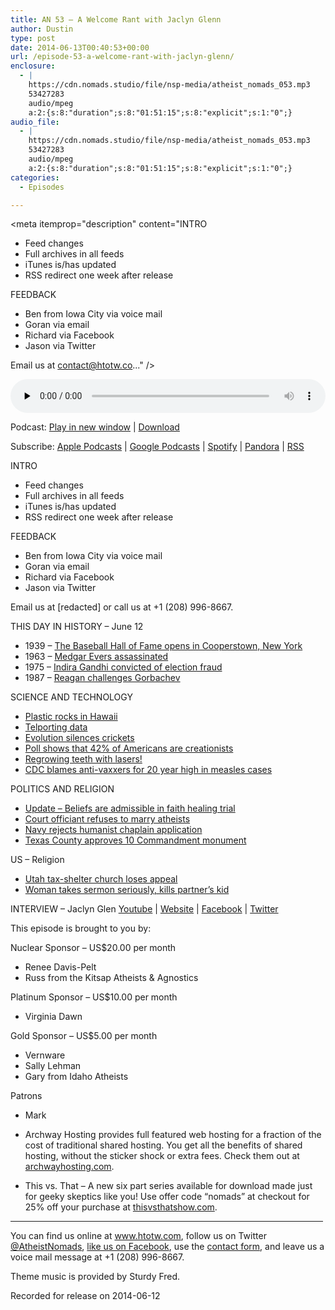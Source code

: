 ```yaml
---
title: AN 53 – A Welcome Rant with Jaclyn Glenn
author: Dustin
type: post
date: 2014-06-13T00:40:53+00:00
url: /episode-53-a-welcome-rant-with-jaclyn-glenn/
enclosure:
  - |
    https://cdn.nomads.studio/file/nsp-media/atheist_nomads_053.mp3
    53427283
    audio/mpeg
    a:2:{s:8:"duration";s:8:"01:51:15";s:8:"explicit";s:1:"0";}
audio_file:
  - |
    https://cdn.nomads.studio/file/nsp-media/atheist_nomads_053.mp3
    53427283
    audio/mpeg
    a:2:{s:8:"duration";s:8:"01:51:15";s:8:"explicit";s:1:"0";}
categories:
  - Episodes

---
```

<div itemscope itemtype="http://schema.org/AudioObject">
  <meta itemprop="name" content="Episode 53 &#8211; A Welcome Rant with Jaclyn Glenn" />
  
  <meta itemprop="uploadDate" content="2014-06-12T18:40:53-06:00" />
  
  <meta itemprop="encodingFormat" content="audio/mpeg" />
  
  <meta itemprop="duration" content="PT1H51M15S" />
  
  <meta itemprop="description" content="INTRO

* Feed changes
* Full archives in all feeds
* iTunes is/has updated
* RSS redirect one week after release

FEEDBACK

* Ben from Iowa City via voice mail
* Goran via email
* Richard via Facebook
* Jason via Twitter

Email us at contact@htotw.co..." />
  
  <meta itemprop="contentUrl" content="https://dts.podtrac.com/redirect.mp3/cdn.nomads.studio/file/nsp-media/atheist_nomads_053.mp3" />
  
  <meta itemprop="contentSize" content="51.0" />
  </p> 
  
  <div class="powerpress_player" id="powerpress_player_8308">
    <audio class="wp-audio-shortcode" id="audio-5185-52" preload="none" style="width: 100%;" controls="controls"><source type="audio/mpeg" src="https://dts.podtrac.com/redirect.mp3/cdn.nomads.studio/file/nsp-media/atheist_nomads_053.mp3?_=52" /><a href="https://dts.podtrac.com/redirect.mp3/cdn.nomads.studio/file/nsp-media/atheist_nomads_053.mp3">https://dts.podtrac.com/redirect.mp3/cdn.nomads.studio/file/nsp-media/atheist_nomads_053.mp3</a></audio>
  </div>
</div>

<p class="powerpress_links powerpress_links_mp3">
  Podcast: <a href="https://dts.podtrac.com/redirect.mp3/cdn.nomads.studio/file/nsp-media/atheist_nomads_053.mp3" class="powerpress_link_pinw" target="_blank" title="Play in new window" onclick="return powerpress_pinw('https://htotw.com/?powerpress_pinw=5185-podcast');" rel="nofollow">Play in new window</a> | <a href="https://dts.podtrac.com/redirect.mp3/cdn.nomads.studio/file/nsp-media/atheist_nomads_053.mp3" class="powerpress_link_d" title="Download" rel="nofollow" download="atheist_nomads_053.mp3">Download</a>
</p>

<p class="powerpress_links powerpress_subscribe_links">
  Subscribe: <a href="https://podcasts.apple.com/us/podcast/humanists-take-on-the-world/id530050098?mt=2&ls=1" class="powerpress_link_subscribe powerpress_link_subscribe_itunes" target="_blank" title="Subscribe on Apple Podcasts" rel="nofollow">Apple Podcasts</a> | <a href="https://www.google.com/podcasts?feed=aHR0cDovL2F0aGVpc3Rub21hZHMubGlic3luLmNvbS9yc3M%3D" class="powerpress_link_subscribe powerpress_link_subscribe_googleplay" target="_blank" title="Subscribe on Google Podcasts" rel="nofollow">Google Podcasts</a> | <a href="https://open.spotify.com/show/3LzK2xZGike6Tc1GEMtMbr?si=LieN9SNuTpq96smuaUsH8A" class="powerpress_link_subscribe powerpress_link_subscribe_spotify" target="_blank" title="Subscribe on Spotify" rel="nofollow">Spotify</a> | <a href="https://www.pandora.com/podcast/atheist-nomads/PC:10122?corr=62071012&part=ug" class="powerpress_link_subscribe powerpress_link_subscribe_pandora" target="_blank" title="Subscribe on Pandora" rel="nofollow">Pandora</a> | <a href="https://htotw.com/feed/podcast/" class="powerpress_link_subscribe powerpress_link_subscribe_rss" target="_blank" title="Subscribe via RSS" rel="nofollow">RSS</a>
</p>

INTRO

* Feed changes  
* Full archives in all feeds  
* iTunes is/has updated  
* RSS redirect one week after release

FEEDBACK

* Ben from Iowa City via voice mail  
* Goran via email  
* Richard via Facebook  
* Jason via Twitter

Email us at [redacted] or call us at +1 (208) 996-8667.

THIS DAY IN HISTORY &#8211; June 12

* 1939 &#8211; <a href="http://baseballhall.org/museum/experience/history" target="_blank" rel="noopener">The Baseball Hall of Fame opens in Cooperstown, New York</a>  
* 1963 &#8211; <a href="http://www.history.com/this-day-in-history/medgar-evers-assassinated" target="_blank" rel="noopener">Medgar Evers assassinated</a>  
* 1975 &#8211; <a href="http://www.history.com/this-day-in-history/indira-gandhi-convicted-of-election-fraud" target="_blank" rel="noopener">Indira Gandhi convicted of election fraud</a>  
* 1987 &#8211; <a href="http://www.history.com/this-day-in-history/reagan-challenges-gorbachev" target="_blank" rel="noopener">Reagan challenges Gorbachev</a>

SCIENCE AND TECHNOLOGY

* <a href="http://www.iflscience.com/environment/rocks-formed-plastic-found-beach" target="_blank" rel="noopener">Plastic rocks in Hawaii</a>  
* <a href="http://mashable.com/2014/05/31/teleportation-is-close-to-moving-data-but-not-people/" target="_blank" rel="noopener">Telporting data</a>  
* <a href="http://www.scientificamerican.com/article/evolution-sparks-silence-of-the-crickets/" target="_blank" rel="noopener">Evolution silences crickets</a>  
* <a href="http://www.gallup.com/poll/170822/believe-creationist-view-human-origins.aspx" target="_blank" rel="noopener">Poll shows that 42% of Americans are creationists</a>  
* <a href="http://www.rawstory.com/rs/2014/05/30/a-nice-bright-smile-scientists-begin-using-lasers-to-regrow-teeth/" target="_blank" rel="noopener">Regrowing teeth with lasers!</a>  
* <a href="http://www.rawstory.com/rs/2014/05/30/cdc-blames-science-denying-anti-vaxxers-for-20-year-high-in-measles-cases/" target="_blank" rel="noopener">CDC blames anti-vaxxers for 20 year high in measles cases</a>

POLITICS AND RELIGION

* <a href="http://www.rawstory.com/rs/2014/05/30/judge-jury-will-hear-about-oregon-couples-faith-healing-beliefs-in-trial-over-dead-child/" target="_blank" rel="noopener">Update &#8211; Beliefs are admissible in faith healing trial</a>  
* <a href="http://www.rawstory.com/rs/2014/05/30/virginia-atheist-couple-court-appointed-officiant-told-us-we-had-no-right-to-get-married/" target="_blank" rel="noopener">Court officiant refuses to marry atheists</a>  
* <a href="http://www.rawstory.com/rs/2014/05/31/navy-denies-application-from-former-minister-who-sought-to-be-the-first-atheist-chaplain/" target="_blank" rel="noopener">Navy rejects humanist chaplain application</a>  
* <a href="http://www.grahamleader.com/ci_25887815/county-install-religious-monument-downtown" target="_blank" rel="noopener">Texas County approves 10 Commandment monument</a>

US &#8211; Religion

* <a href="http://www.rawstory.com/rs/2014/06/04/busted-utah-man-sets-up-church-where-everyone-is-a-minister-no-one-pays-income-tax/" target="_blank" rel="noopener">Utah tax-shelter church loses appeal</a>  
* <a href="http://www.rawstory.com/rs/2014/05/28/florida-woman-accused-of-killing-2-year-old-while-re-enacting-bible-story/" target="_blank" rel="noopener">Woman takes sermon seriously, kills partner’s kid</a>

INTERVIEW &#8211; Jaclyn Glen <a href="https://www.youtube.com/jaclyn" target="_blank" rel="noopener">Youtube</a> | <a href="http://jaclynglenn.com/" target="_blank" rel="noopener">Website</a> | <a href="https://www.facebook.com/JaclynGlenn" target="_blank" rel="noopener">Facebook</a> | <a href="https://twitter.com/JaclynGlenn" target="_blank" rel="noopener">Twitter</a>

This episode is brought to you by:

Nuclear Sponsor &#8211; US$20.00 per month  
* Renee Davis-Pelt  
* Russ from the Kitsap Atheists & Agnostics

Platinum Sponsor – US$10.00 per month  
* Virginia Dawn

Gold Sponsor – US$5.00 per month  
* Vernware  
* Sally Lehman  
* Gary from Idaho Atheists

Patrons  
* Mark

* Archway Hosting provides full featured web hosting for a fraction of the cost of traditional shared hosting. You get all the benefits of shared hosting, without the sticker shock or extra fees. Check them out at <a href="http://archwayhosting.com/" target="_blank" rel="noopener">archwayhosting.com</a>.  
* This vs. That &#8211; A new six part series available for download made just for geeky skeptics like you! Use offer code &#8220;nomads&#8221; at checkout for 25% off your purchase at <a href="http://www.thisvsthatshow.com/" target="_blank" rel="noopener">thisvsthatshow.com</a>.

<hr width="500" />

You can find us online at <a href="https://www.htotw.com/" target="_blank" rel="noopener">www.htotw.com</a>, follow us on Twitter <a href="https://htotw.com/twitter" target="_blank" rel="noopener">@AtheistNomads</a>, <a href="https://htotw.com/facebook" target="_blank" rel="noopener">like us on Facebook</a>, use the [contact form](https://htotw.com/contact), and leave us a voice mail message at +1 (208) 996-8667.

Theme music is provided by Sturdy Fred.

Recorded for release on 2014-06-12
